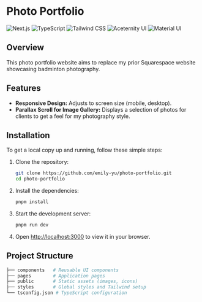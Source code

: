 
# Photo Portfolio

![Next.js](https://img.shields.io/badge/Next.js-v13-blue)
![TypeScript](https://img.shields.io/badge/TypeScript-v5.2-brightgreen)
![Tailwind CSS](https://img.shields.io/badge/Tailwind%20CSS-v3.3-06B6D4)
![Aceternity UI](https://img.shields.io/badge/Aceternity%20UI-v1.0-%232D2D2D)
![Material UI](https://img.shields.io/badge/Material%20UI-v5.0-0081CB)

## Overview

This photo portfolio website aims to replace my prior Squarespace website showcasing badminton photography. 

## Features

- **Responsive Design:** Adjusts to screen size (mobile, desktop).
- **Parallax Scroll for Image Gallery:** Displays a selection of photos for clients to get a feel for my photography style. 

## Installation

To get a local copy up and running, follow these simple steps:

1. Clone the repository:
   ```bash
   git clone https://github.com/emily-yu/photo-portfolio.git
   cd photo-portfolio
   ```
2. Install the dependencies:
   ```bash
   pnpm install
   ```
3. Start the development server:
   ```bash
   pnpm run dev
   ```
4. Open [http://localhost:3000](http://localhost:3000) to view it in your browser.

## Project Structure

```bash
├── components   # Reusable UI components
├── pages        # Application pages
├── public       # Static assets (images, icons)
├── styles       # Global styles and Tailwind setup
└── tsconfig.json # TypeScript configuration
```
